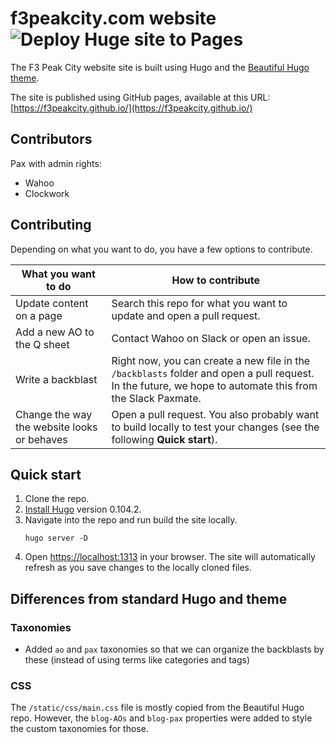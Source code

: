 # f3peakcity.com website ![Deploy Huge site to Pages](https://github.com/f3peakcity/f3peakcity.github.io/actions/workflows/hugo.yml/badge.svg?branch=main)

The F3 Peak City website site is built using Hugo and the [Beautiful Hugo theme](https://github.com/halogenica/beautifulhugo).

The site is published using GitHub pages, available at this URL: [https://f3peakcity.github.io/](https://f3peakcity.github.io/)

## Contributors

Pax with admin rights:
* Wahoo
* Clockwork

## Contributing

Depending on what you want to do, you have a few options to contribute.

| What you want to do | How to contribute |
| --- | --- |
| Update content on a page | Search this repo for what you want to update and open a pull request. |
| Add a new AO to the Q sheet | Contact Wahoo on Slack or open an issue. |
| Write a backblast | Right now, you can create a new file in the `/backblasts` folder and open a pull request. In the future, we hope to automate this from the Slack Paxmate. |
| Change the way the website looks or behaves | Open a pull request. You also probably want to build locally to test your changes (see the following **Quick start**). |

## Quick start

1. Clone the repo.
2. [Install Hugo](https://gohugo.io/installation/) version 0.104.2.
3. Navigate into the repo and run build the site locally.
   ```
   hugo server -D
   ```
4. Open [https://localhost:1313](https://localhost:1313) in your browser. The site will automatically refresh as you save changes to the locally cloned files.

## Differences from standard Hugo and theme


### Taxonomies

* Added `ao` and `pax` taxonomies so that we can organize the backblasts by these (instead of using terms like categories and tags)

### CSS

The `/static/css/main.css` file is mostly copied from the Beautiful Hugo repo. However, the `blog-AOs` and `blog-pax` properties were added to style the custom taxonomies for those.

